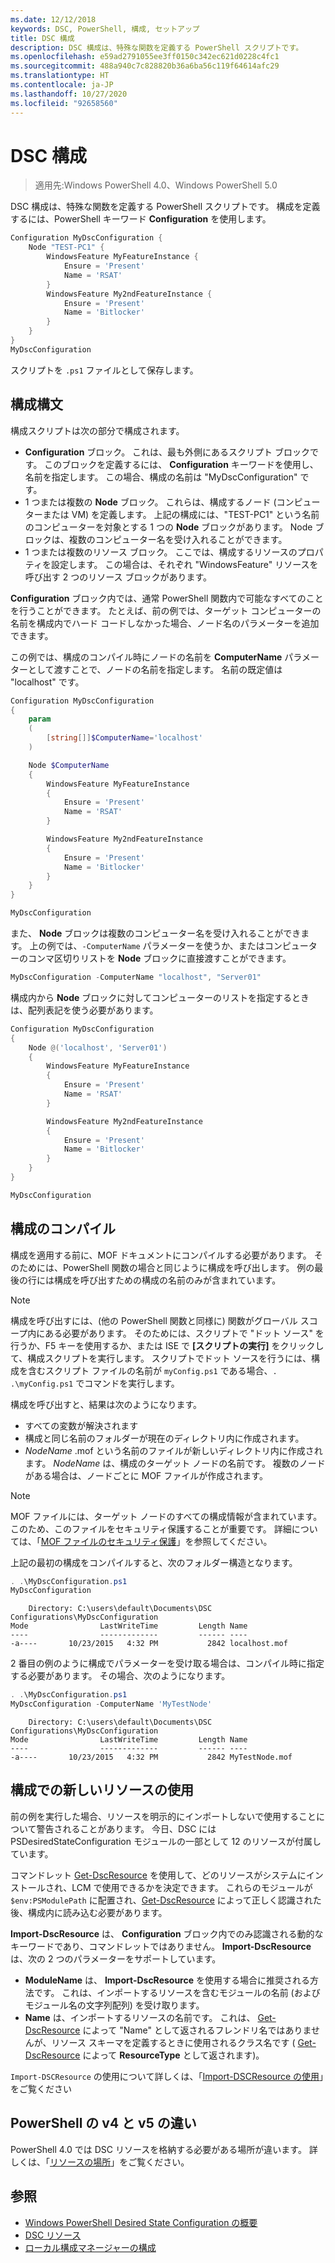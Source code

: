 ```yaml
---
ms.date: 12/12/2018
keywords: DSC, PowerShell, 構成, セットアップ
title: DSC 構成
description: DSC 構成は、特殊な関数を定義する PowerShell スクリプトです。
ms.openlocfilehash: e59ad2791055ee3ff0150c342ec621d0228c4fc1
ms.sourcegitcommit: 488a940c7c828820b36a6ba56c119f64614afc29
ms.translationtype: HT
ms.contentlocale: ja-JP
ms.lasthandoff: 10/27/2020
ms.locfileid: "92658560"
---
```

# <a name="dsc-configurations"></a>DSC 構成

> 適用先:Windows PowerShell 4.0、Windows PowerShell 5.0

DSC 構成は、特殊な関数を定義する PowerShell スクリプトです。 構成を定義するには、PowerShell キーワード **Configuration** を使用します。

```powershell
Configuration MyDscConfiguration {
    Node "TEST-PC1" {
        WindowsFeature MyFeatureInstance {
            Ensure = 'Present'
            Name = 'RSAT'
        }
        WindowsFeature My2ndFeatureInstance {
            Ensure = 'Present'
            Name = 'Bitlocker'
        }
    }
}
MyDscConfiguration
```

スクリプトを `.ps1` ファイルとして保存します。

## <a name="configuration-syntax"></a>構成構文

構成スクリプトは次の部分で構成されます。

- **Configuration** ブロック。 これは、最も外側にあるスクリプト ブロックです。 このブロックを定義するには、 **Configuration** キーワードを使用し、名前を指定します。 この場合、構成の名前は "MyDscConfiguration" です。
- 1 つまたは複数の **Node** ブロック。 これらは、構成するノード (コンピューターまたは VM) を定義します。
  上記の構成には、"TEST-PC1" という名前のコンピューターを対象とする 1 つの **Node** ブロックがあります。
  Node ブロックは、複数のコンピューター名を受け入れることができます。
- 1 つまたは複数のリソース ブロック。 ここでは、構成するリソースのプロパティを設定します。 この場合は、それぞれ "WindowsFeature" リソースを呼び出す 2 つのリソース ブロックがあります。

**Configuration** ブロック内では、通常 PowerShell 関数内で可能なすべてのことを行うことができます。 たとえば、前の例では、ターゲット コンピューターの名前を構成内でハード コードしなかった場合、ノード名のパラメーターを追加できます。

この例では、構成のコンパイル時にノードの名前を **ComputerName** パラメーターとして渡すことで、ノードの名前を指定します。 名前の既定値は "localhost" です。

```powershell
Configuration MyDscConfiguration
{
    param
    (
        [string[]]$ComputerName='localhost'
    )

    Node $ComputerName
    {
        WindowsFeature MyFeatureInstance
        {
            Ensure = 'Present'
            Name = 'RSAT'
        }

        WindowsFeature My2ndFeatureInstance
        {
            Ensure = 'Present'
            Name = 'Bitlocker'
        }
    }
}

MyDscConfiguration
```

また、 **Node** ブロックは複数のコンピューター名を受け入れることができます。 上の例では、`-ComputerName` パラメーターを使うか、またはコンピューターのコンマ区切りリストを **Node** ブロックに直接渡すことができます。

```powershell
MyDscConfiguration -ComputerName "localhost", "Server01"
```

構成内から **Node** ブロックに対してコンピューターのリストを指定するときは、配列表記を使う必要があります。

```powershell
Configuration MyDscConfiguration
{
    Node @('localhost', 'Server01')
    {
        WindowsFeature MyFeatureInstance
        {
            Ensure = 'Present'
            Name = 'RSAT'
        }

        WindowsFeature My2ndFeatureInstance
        {
            Ensure = 'Present'
            Name = 'Bitlocker'
        }
    }
}

MyDscConfiguration
```

## <a name="compiling-the-configuration"></a>構成のコンパイル

構成を適用する前に、MOF ドキュメントにコンパイルする必要があります。 そのためには、PowerShell 関数の場合と同じように構成を呼び出します。 例の最後の行には構成を呼び出すための構成の名前のみが含まれています。

> [!NOTE]
> 構成を呼び出すには、(他の PowerShell 関数と同様に) 関数がグローバル スコープ内にある必要があります。 そのためには、スクリプトで "ドット ソース" を行うか、F5 キーを使用するか、または ISE で **[スクリプトの実行]** をクリックして、構成スクリプトを実行します。 スクリプトでドット ソースを行うには、構成を含むスクリプト ファイルの名前が `myConfig.ps1` である場合、`. .\myConfig.ps1` でコマンドを実行します。

構成を呼び出すと、結果は次のようになります。

- すべての変数が解決されます
- 構成と同じ名前のフォルダーが現在のディレクトリ内に作成されます。
- _NodeName_ .mof という名前のファイルが新しいディレクトリ内に作成されます。 _NodeName_ は、構成のターゲット ノードの名前です。 複数のノードがある場合は、ノードごとに MOF ファイルが作成されます。

> [!NOTE]
> MOF ファイルには、ターゲット ノードのすべての構成情報が含まれています。 このため、このファイルをセキュリティ保護することが重要です。 詳細については、「[MOF ファイルのセキュリティ保護](../pull-server/secureMOF.md)」を参照してください。

上記の最初の構成をコンパイルすると、次のフォルダー構造となります。

```powershell
. .\MyDscConfiguration.ps1
MyDscConfiguration
```

```
    Directory: C:\users\default\Documents\DSC Configurations\MyDscConfiguration
Mode                LastWriteTime         Length Name
----                -------------         ------ ----
-a----       10/23/2015   4:32 PM           2842 localhost.mof
```

2 番目の例のように構成でパラメーターを受け取る場合は、コンパイル時に指定する必要があります。 その場合、次のようになります。

```powershell
. .\MyDscConfiguration.ps1
MyDscConfiguration -ComputerName 'MyTestNode'
```

```
    Directory: C:\users\default\Documents\DSC Configurations\MyDscConfiguration
Mode                LastWriteTime         Length Name
----                -------------         ------ ----
-a----       10/23/2015   4:32 PM           2842 MyTestNode.mof
```

## <a name="using-new-resources-in-your-configuration"></a>構成での新しいリソースの使用

前の例を実行した場合、リソースを明示的にインポートしないで使用することについて警告されることがあります。 今日、DSC には PSDesiredStateConfiguration モジュールの一部として 12 のリソースが付属しています。

コマンドレット [Get-DscResource](/powershell/module/PSDesiredStateConfiguration/Get-DscResource) を使用して、どのリソースがシステムにインストールされ、LCM で使用できるかを決定できます。
これらのモジュールが `$env:PSModulePath` に配置され、[Get-DscResource](/powershell/module/PSDesiredStateConfiguration/Get-DscResource) によって正しく認識された後、構成内に読み込む必要があります。

**Import-DscResource** は、 **Configuration** ブロック内でのみ認識される動的なキーワードであり、コマンドレットではありません。 **Import-DscResource** は、次の 2 つのパラメーターをサポートしています。

- **ModuleName** は、 **Import-DscResource** を使用する場合に推奨される方法です。 これは、インポートするリソースを含むモジュールの名前 (およびモジュール名の文字列配列) を受け取ります。
- **Name** は、インポートするリソースの名前です。 これは、 [Get-DscResource](/powershell/module/PSDesiredStateConfiguration/Get-DscResource) によって "Name" として返されるフレンドリ名ではありませんが、リソース スキーマを定義するときに使用されるクラス名です ( [Get-DscResource](/powershell/module/PSDesiredStateConfiguration/Get-DscResource) によって **ResourceType** として返されます)。

`Import-DSCResource` の使用について詳しくは、「[Import-DSCResource の使用](import-dscresource.md)」をご覧ください

## <a name="powershell-v4-and-v5-differences"></a>PowerShell の v4 と v5 の違い

PowerShell 4.0 では DSC リソースを格納する必要がある場所が違います。 詳しくは、「[リソースの場所](import-dscresource.md#resource-location)」をご覧ください。

## <a name="see-also"></a>参照

- [Windows PowerShell Desired State Configuration の概要](../overview/overview.md)
- [DSC リソース](../resources/resources.md)
- [ローカル構成マネージャーの構成](../managing-nodes/metaConfig.md)
